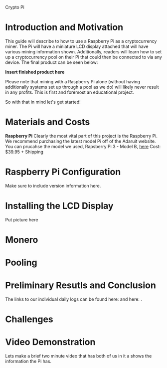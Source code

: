 Crypto Pi

# Introduction and Motivation 
This guide will describe to how to use a Raspberry Pi as a cryptocurrency miner.  The Pi will have a miniature LCD display attached that will have various mining information shown.  Additionally, readers will learn how to set up a cryptocurrency pool on their Pi that could then be connected to via any device. The final product can be seen below: 

**Insert finished product here**

Please note that mining with a Raspberry Pi alone (without having additionally systems set up through a pool as we do) will likely never result in any profits. This is first and foremost an educational project. 

So with that in mind let's get started! 

# Materials and Costs 
**Raspberry Pi**
Clearly the most vital part of this project is the Raspberry Pi. We recommend purchasing the latest model Pi off of the Adaruit website. You can prucahse the model we used, Rapsberry Pi 3 - Model B, [here](https://www.adafruit.com/product/3055)
Cost: $39.95 + Shipping



# Raspberry Pi Configuration 
Make sure to include version information here. 

# Installing the LCD Display 

Put picture here 

# Monero 

# Pooling 

# Preliminary Resutls and Conclusion 


The links to our individual daily logs can be found here: and here: . 

# Challenges 


# Video Demonstration 

Lets make a brief two minute video that has both of us in it a shows the information the Pi has.

